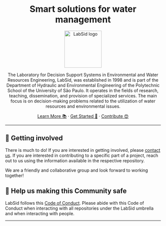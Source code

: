 <h1 align="center">
    Smart solutions for water management
</h1>

<p align="center">
  <a href="https://labsid.poli.usp.br/">
    <img src="https://labsid.poli.usp.br/wp-content/uploads/sites/1206/2019/06/LogoLabSid.svg" alt="LabSid logo" height="120">
  </a>
</p>

<p align="center">
The Laboratory for Decision Support Systems in Environmental and Water Resources Engineering, LabSid, was established in 1998 and is part of
  the Department of Hydraulic and Environmental Engineering of the Polytechnic School of the University of São Paulo.
  It operates in the fields of research, teaching, dissemination, and provision of specialized services.
  The main focus is on decision-making problems related to the utilization of water resources and environmental issues.
</p>

<p align="center">
  <a href="https://labsid.poli.usp.br/">Learn More 📚</a>
  ·
  <a href="https://github.com/orgs/LabSid-USP/repositories">Get Started 🔭</a>
  ·
  <a href="https://github.com/LabSid-USP/.github/blob/main/CONTRIBUTING.md">Contribute 😍</a>
</p>

---

## 👋 Getting involved

There is much to do! If you are interested in getting involved, please [contact us](https://labsid.poli.usp.br/contato/). If you are interested in contributing to a specific part of a project, reach out to us using the information available in the respective repository. 

We are a friendly and collaborative group and look forward to working together!

## 🦺 Help us making this Community safe

LabSid follows this [Code of Conduct](https://github.com/LabSid-USP/.github/blob/main/CODE_OF_CONDUCT.md). Please abide with this Code of Conduct when interacting with all repositories under the LabSid umbrella and when interacting with people.</sub>

---
